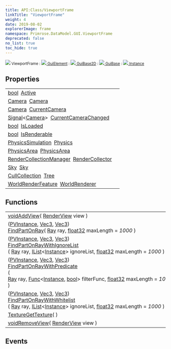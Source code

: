 ```yaml
---
title: API:Class/ViewportFrame
linkTitle: "ViewportFrame"
weight: 4
date: 2019-08-02
explorerImage: frame
namespace: Primrose.DataModel.GUI.ViewportFrame
deprecated: false
no_list: true
toc_hide: true
---
```

<small class="inheritance">
<span class="" href="/docs/api-reference/Class/ViewportFrame"><img src="/icons/silk/frame.png"/>&nbsp;ViewportFrame</span>&nbsp;:&nbsp;<a class="" href="/docs/api-reference/Class/GuiElement"><img src="/icons/silk/default.png"/>&nbsp;GuiElement</a>&nbsp;:&nbsp;<a class="" href="/docs/api-reference/Class/GuiBase2D"><img src="/icons/silk/default.png"/>&nbsp;GuiBase2D</a>&nbsp;:&nbsp;<a class="" href="/docs/api-reference/Class/GuiBase"><img src="/icons/silk/default.png"/>&nbsp;GuiBase</a>&nbsp;:&nbsp;<a class="" href="/docs/api-reference/Class/Instance"><img src="/icons/silk/default.png"/>&nbsp;Instance</a></small>
 
## Properties
 
<table class="studiohide">
<tbody>
<tr class="function-row ">
<td style="vertical-align:top;white-space:normal;">
<div>
<a class="type" href="/docs/api-reference/System/Primitives#boolean">bool</a><span class="method-body" style="text-indent: -2em; padding-left: 0.5em"><a class="name" href="Active">Active</a></span></td>
<td style="vertical-align:top;white-space:normal;">
</td>
</tr>

<tr class="function-row ">
<td style="vertical-align:top;white-space:normal;">
<div>
<a class="type" href="/docs/api-reference/Class/Camera">Camera</a><span class="method-body" style="text-indent: -2em; padding-left: 0.5em"><a class="name" href="Camera">Camera</a></span></td>
<td style="vertical-align:top;white-space:normal;">
</td>
</tr>

<tr class="function-row ">
<td style="vertical-align:top;white-space:normal;">
<div>
<a class="type" href="/docs/api-reference/Class/Camera">Camera</a><span class="method-body" style="text-indent: -2em; padding-left: 0.5em"><a class="name" href="CurrentCamera">CurrentCamera</a></span></td>
<td style="vertical-align:top;white-space:normal;">
</td>
</tr>

<tr class="function-row ">
<td style="vertical-align:top;white-space:normal;">
<div>
<a class="type" href="/docs/api-reference/Misc/Signal">Signal</a><<a class="type" href="/docs/api-reference/Class/Camera">Camera</a>><span class="method-body" style="text-indent: -2em; padding-left: 0.5em"><a class="name" href="CurrentCameraChanged">CurrentCameraChanged</a></span></td>
<td style="vertical-align:top;white-space:normal;">
</td>
</tr>

<tr class="function-row ">
<td style="vertical-align:top;white-space:normal;">
<div>
<a class="type" href="/docs/api-reference/System/Primitives#boolean">bool</a><span class="method-body" style="text-indent: -2em; padding-left: 0.5em"><a class="name" href="IsLoaded">IsLoaded</a></span></td>
<td style="vertical-align:top;white-space:normal;">
</td>
</tr>

<tr class="function-row ">
<td style="vertical-align:top;white-space:normal;">
<div>
<a class="type" href="/docs/api-reference/System/Primitives#boolean">bool</a><span class="method-body" style="text-indent: -2em; padding-left: 0.5em"><a class="name" href="IsRenderable">IsRenderable</a></span></td>
<td style="vertical-align:top;white-space:normal;">
</td>
</tr>

<tr class="function-row ">
<td style="vertical-align:top;white-space:normal;">
<div>
<a class="type" href="/docs/api-reference/Misc/PhysicsSimulation">PhysicsSimulation</a><span class="method-body" style="text-indent: -2em; padding-left: 0.5em"><a class="name" href="Physics">Physics</a></span></td>
<td style="vertical-align:top;white-space:normal;">
</td>
</tr>

<tr class="function-row ">
<td style="vertical-align:top;white-space:normal;">
<div>
<a class="type" href="/docs/api-reference/Class/PhysicsArea">PhysicsArea</a><span class="method-body" style="text-indent: -2em; padding-left: 0.5em"><a class="name" href="PhysicsArea">PhysicsArea</a></span></td>
<td style="vertical-align:top;white-space:normal;">
</td>
</tr>

<tr class="function-row ">
<td style="vertical-align:top;white-space:normal;">
<div>
<a class="type" href="/docs/api-reference/Misc/RenderCollectionManager">RenderCollectionManager</a><span class="method-body" style="text-indent: -2em; padding-left: 0.5em"><a class="name" href="RenderCollector">RenderCollector</a></span></td>
<td style="vertical-align:top;white-space:normal;">
</td>
</tr>

<tr class="function-row ">
<td style="vertical-align:top;white-space:normal;">
<div>
<a class="type" href="/docs/api-reference/Class/Sky">Sky</a><span class="method-body" style="text-indent: -2em; padding-left: 0.5em"><a class="name" href="Sky">Sky</a></span></td>
<td style="vertical-align:top;white-space:normal;">
</td>
</tr>

<tr class="function-row ">
<td style="vertical-align:top;white-space:normal;">
<div>
<a class="type" href="/docs/api-reference/Misc/CullCollection">CullCollection</a><span class="method-body" style="text-indent: -2em; padding-left: 0.5em"><a class="name" href="Tree">Tree</a></span></td>
<td style="vertical-align:top;white-space:normal;">
</td>
</tr>

<tr class="function-row ">
<td style="vertical-align:top;white-space:normal;">
<div>
<a class="type" href="/docs/api-reference/Misc/WorldRenderFeature">WorldRenderFeature</a><span class="method-body" style="text-indent: -2em; padding-left: 0.5em"><a class="name" href="WorldRenderer">WorldRenderer</a></span></td>
<td style="vertical-align:top;white-space:normal;">
</td>
</tr>

</tbody>
</table>
 
## Functions
 
<table class="studiohide">
<tbody>
<tr class="function-row ">
<td style="vertical-align:top;white-space:normal;">
<div>
<a class="type" href="/docs/api-reference/System/void">void</a><span class="method-body" style="text-indent: -2em;"><a class="method-name  " href="AddView">AddView</a></span><span style="display: inline-block">( <span class="param" style="white-space: nowrap"><a class="type" href="/docs/api-reference/Misc/RenderView">RenderView</a> view</span> )</span></span></div></td>
<td style="vertical-align:top;white-space:normal;">
</td>
</tr>

<tr class="function-row ">
<td style="vertical-align:top;white-space:normal;">
<div>
<div class="tuple"><a class="type" href="/docs/api-reference/System/ValueTuple"></a>(<a class="type" href="/docs/api-reference/Class/PVInstance">PVInstance</a>, <a class="type" href="/docs/api-reference/DataType/Vec3">Vec3</a>, <a class="type" href="/docs/api-reference/DataType/Vec3">Vec3</a>)</div><span class="method-body" style="text-indent: -2em;"><a class="method-name  " href="FindPartOnRay">FindPartOnRay</a></span><span style="display: inline-block">( <span class="param" style="white-space: nowrap"><a class="type" href="/docs/api-reference/DataType/Ray">Ray</a> ray, <a class="type" href="/docs/api-reference/System/Primitives#single">float32</a> maxLength = <i>1000</i></span> )</span></span></div></td>
<td style="vertical-align:top;white-space:normal;">
</td>
</tr>

<tr class="function-row ">
<td style="vertical-align:top;white-space:normal;">
<div>
<div class="tuple"><a class="type" href="/docs/api-reference/System/ValueTuple"></a>(<a class="type" href="/docs/api-reference/Class/PVInstance">PVInstance</a>, <a class="type" href="/docs/api-reference/DataType/Vec3">Vec3</a>, <a class="type" href="/docs/api-reference/DataType/Vec3">Vec3</a>)</div><span class="method-body" style="text-indent: -2em;"><a class="method-name  " href="FindPartOnRayWithIgnoreList">FindPartOnRayWithIgnoreList</a></span><span style="display: inline-block">( <span class="param" style="white-space: nowrap"><a class="type" href="/docs/api-reference/DataType/Ray">Ray</a> ray, <a class="type" href="/docs/api-reference/System/IList">IList</a><<a class="type" href="/docs/api-reference/Class/Instance">Instance</a>> ignoreList, <a class="type" href="/docs/api-reference/System/Primitives#single">float32</a> maxLength = <i>1000</i></span> )</span></span></div></td>
<td style="vertical-align:top;white-space:normal;">
</td>
</tr>

<tr class="function-row ">
<td style="vertical-align:top;white-space:normal;">
<div>
<div class="tuple"><a class="type" href="/docs/api-reference/System/ValueTuple"></a>(<a class="type" href="/docs/api-reference/Class/PVInstance">PVInstance</a>, <a class="type" href="/docs/api-reference/DataType/Vec3">Vec3</a>, <a class="type" href="/docs/api-reference/DataType/Vec3">Vec3</a>)</div><span class="method-body" style="text-indent: -2em;"><a class="method-name  " href="FindPartOnRayWithPredicate">FindPartOnRayWithPredicate</a></span><span style="display: inline-block">( <span class="param" style="white-space: nowrap"><a class="type" href="/docs/api-reference/DataType/Ray">Ray</a> ray, <a class="type" href="/docs/api-reference/System/Func">Func</a><<a class="type" href="/docs/api-reference/Class/Instance">Instance</a>, <a class="type" href="/docs/api-reference/System/Primitives#boolean">bool</a>> filterFunc, <a class="type" href="/docs/api-reference/System/Primitives#single">float32</a> maxLength = <i>1000</i></span> )</span></span></div></td>
<td style="vertical-align:top;white-space:normal;">
</td>
</tr>

<tr class="function-row ">
<td style="vertical-align:top;white-space:normal;">
<div>
<div class="tuple"><a class="type" href="/docs/api-reference/System/ValueTuple"></a>(<a class="type" href="/docs/api-reference/Class/PVInstance">PVInstance</a>, <a class="type" href="/docs/api-reference/DataType/Vec3">Vec3</a>, <a class="type" href="/docs/api-reference/DataType/Vec3">Vec3</a>)</div><span class="method-body" style="text-indent: -2em;"><a class="method-name  " href="FindPartOnRayWithWhitelist">FindPartOnRayWithWhitelist</a></span><span style="display: inline-block">( <span class="param" style="white-space: nowrap"><a class="type" href="/docs/api-reference/DataType/Ray">Ray</a> ray, <a class="type" href="/docs/api-reference/System/IList">IList</a><<a class="type" href="/docs/api-reference/Class/Instance">Instance</a>> ignoreList, <a class="type" href="/docs/api-reference/System/Primitives#single">float32</a> maxLength = <i>1000</i></span> )</span></span></div></td>
<td style="vertical-align:top;white-space:normal;">
</td>
</tr>

<tr class="function-row ">
<td style="vertical-align:top;white-space:normal;">
<div>
<a class="type" href="/docs/api-reference/Misc/Texture">Texture</a><span class="method-body" style="text-indent: -2em;"><a class="method-name  " href="GetTexture">GetTexture</a></span><span style="display: inline-block">( <span class="param" style="white-space: nowrap"></span> )</span></span></div></td>
<td style="vertical-align:top;white-space:normal;">
</td>
</tr>

<tr class="function-row ">
<td style="vertical-align:top;white-space:normal;">
<div>
<a class="type" href="/docs/api-reference/System/void">void</a><span class="method-body" style="text-indent: -2em;"><a class="method-name  " href="RemoveView">RemoveView</a></span><span style="display: inline-block">( <span class="param" style="white-space: nowrap"><a class="type" href="/docs/api-reference/Misc/RenderView">RenderView</a> view</span> )</span></span></div></td>
<td style="vertical-align:top;white-space:normal;">
</td>
</tr>

</tbody>
</table>
 
## Events
 
<table class="studiohide">
<tbody>
</tbody>
</table>
<b>
</b>
<div class="inheritors">
<ul class="root">
</ul>
</div>
